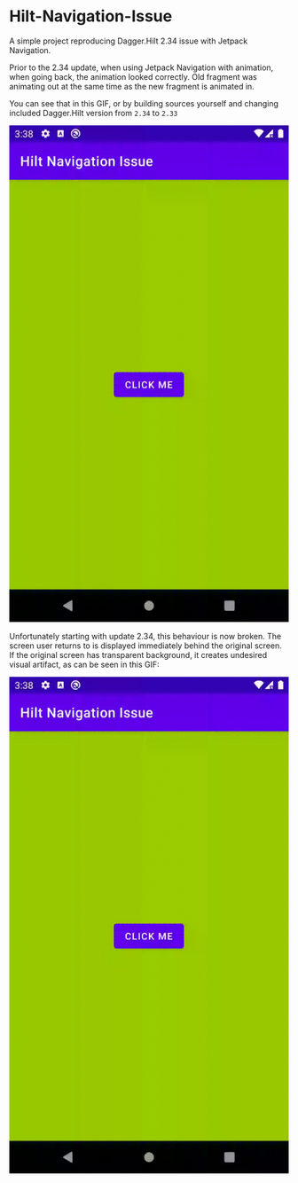 # Hilt-Navigation-Issue
A simple project reproducing Dagger.Hilt 2.34 issue with Jetpack Navigation.


Prior to the 2.34 update, when using Jetpack Navigation with animation, when going back, the animation looked correctly.
Old fragment was animating out at the same time as the new fragment is animated in.

You can see that in this GIF, or by building sources yourself and changing included Dagger.Hilt version from `2.34` to `2.33`

![Correct Behaviour of Dagger.Hilt 2.33](https://raw.githubusercontent.com/lukas1/Hilt-Navigation-Issue/master/correct-2-33-behaviour.gif)

Unfortunately starting with update 2.34, this behaviour is now broken. The screen user returns to is displayed immediately behind the original screen.
If the original screen has transparent background, it creates undesired visual artifact, as can be seen in this GIF:

![Incorrect Behaviour of Dagger.Hilt 2.34](https://raw.githubusercontent.com/lukas1/Hilt-Navigation-Issue/master/incorrect-2-34-behaviour.gif)
